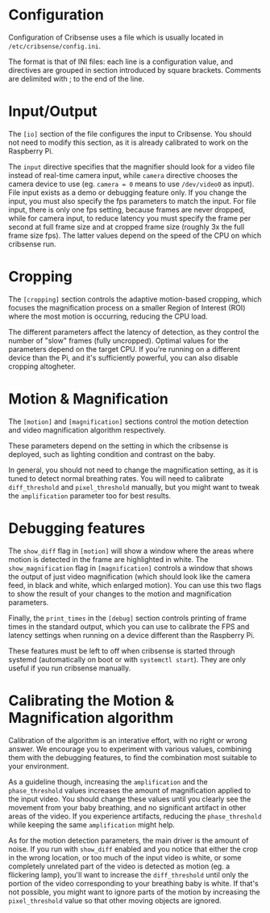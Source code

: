 # Configuration

Configuration of Cribsense uses a file which is usually located in `/etc/cribsense/config.ini`.

The format is that of INI files: each line is a configuration value, and directives are grouped in section introduced by square brackets. Comments are delimited with ; to the end of the line.

# Input/Output

The `[io]` section of the file configures the input to Cribsense. 
You should not need to modify this section, as it is already calibrated to work on the Raspberry Pi.

The `input` directive specifies that the magnifier should look for a video file instead of real-time camera input, while `camera` directive chooses the camera device to use (eg. `camera = 0` means to use `/dev/video0` as input). File input exists as a demo or debugging feature only.
If you change the input, you must also specify the fps parameters to match the input. For file input, there is only one fps setting, because frames are never dropped, while for camera input, to reduce latency you must specify the frame per second at full frame size and at cropped frame size (roughly 3x the full frame size fps). The latter values depend on the speed of the CPU on which cribsense run.

# Cropping

The `[cropping]` section controls the adaptive motion-based cropping, which focuses the magnification process on a smaller Region of Interest (ROI) where the most motion is occurring, reducing the CPU load.

The different parameters affect the latency of detection, as they control the number of "slow" frames (fully uncropped). Optimal values for the parameters depend on the target CPU. If you're running on a different device than the Pi, and it's sufficiently powerful, you can also disable cropping altogheter.

# Motion & Magnification

The `[motion]` and `[magnification]` sections control the motion detection and video magnification algorithm respectively.

These parameters depend on the setting in which the cribsense is deployed, such as lighting condition and contrast on the baby.

In general, you should not need to change the magnification setting, as it is tuned to detect normal breathing rates. You will need to calibrate `diff_threshold` and `pixel_threshold` manually, but you might want to tweak the `amplification` parameter too for best results.

# Debugging features

The `show_diff` flag in `[motion]` will show a window where the areas where motion is detected in the frame are highlighted in white. The `show_magnification` flag in `[magnification]` controls a window that shows the output of just video magnification (which should look like the camera feed, in black and white, which enlarged motion).
You can use this two flags to show the result of your changes to the motion and magnification parameters.

Finally, the `print_times` in the `[debug]` section controls printing of frame times in the standard output, which you can use to calibrate the FPS and latency settings when running on a device different than the Raspberry Pi.

These features must be left to off when cribsense is started through systemd (automatically on boot or with `systemctl start`). They are only useful if you run cribsense manually.

# Calibrating the Motion & Magnification algorithm

Calibration of the algorithm is an interative effort, with no right or wrong answer. We encourage you to experiment with various values, combining them with the debugging features, to find the combination most suitable to your environment.

As a guideline though, increasing the `amplification` and the `phase_threshold` values increases the amount of magnification applied to the input video. You should change these values until you clearly see the movement from your baby breathing, and no significant artifact in other areas of the video. If you experience artifacts, reducing the `phase_threshold` while keeping the same `amplification` might help.

As for the motion detection parameters, the main driver is the amount of noise. If you run with `show_diff` enabled and you notice that either the crop in the wrong location, or too much of the input video is white, or some completely unrelated part of the video is detected as motion (eg. a flickering lamp), you'll want to increase the `diff_threshold` until only the portion of the video corresponding to your breathing baby is white. If that's not possible, you might want to ignore parts of the motion by increasing the `pixel_threshold` value so that other moving objects are ignored.

